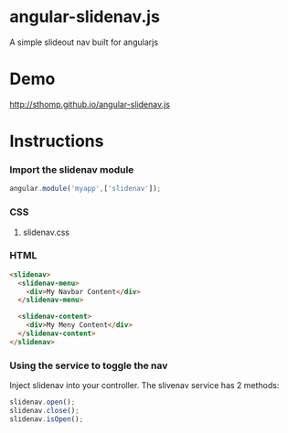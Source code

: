 angular-slidenav.js
===================

A simple slideout nav built for angularjs

Demo
====

http://sthomp.github.io/angular-slidenav.js

Instructions
============

### Import the slidenav module

```javascript
angular.module('myapp',['slidenav']);
```

### CSS

1. slidenav.css

### HTML

```html
<slidenav>
  <slidenav-menu>
    <div>My Navbar Content</div>
  </slidenav-menu>

  <slidenav-content>
    <div>My Meny Content</div>
  </slidenav-content>
</slidenav>
```

### Using the service to toggle the nav

Inject slidenav into your controller. The slivenav service has 2 methods:

```javascript
slidenav.open();
slidenav.close();
slidenav.isOpen();
```

